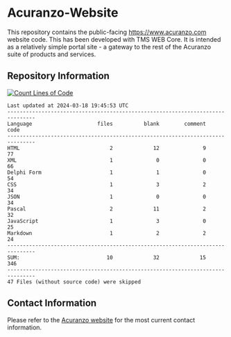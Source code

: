 # Acuranzo-Website
This repository contains the public-facing https://www.acuranzo.com website code. This has been developed with TMS WEB Core. It is intended as a relatively simple portal site - a gateway to the rest of the Acuranzo suite of products and services. 

## Repository Information
[![Count Lines of Code](https://github.com/lanboss-ltd/Acuranzo-Website/actions/workflows/main.yml/badge.svg)](https://github.com/lanboss-ltd/Acuranzo-Website/actions/workflows/main.yml)
<!--CLOC-START -->
```
Last updated at 2024-03-18 19:45:53 UTC
-------------------------------------------------------------------------------
Language                     files          blank        comment           code
-------------------------------------------------------------------------------
HTML                             2             12              9             77
XML                              1              0              0             66
Delphi Form                      1              1              0             54
CSS                              1              3              2             34
JSON                             1              0              0             34
Pascal                           2             11              2             32
JavaScript                       1              3              0             25
Markdown                         1              2              2             24
-------------------------------------------------------------------------------
SUM:                            10             32             15            346
-------------------------------------------------------------------------------
47 Files (without source code) were skipped
```
<!--CLOC-END-->

## Contact Information
Please refer to the [Acuranzo website](https://www.acuranzo.com) for the most current contact information.
